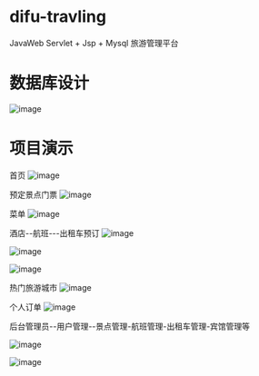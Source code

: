 # difu-travling
JavaWeb Servlet + Jsp + Mysql  旅游管理平台

# 数据库设计
![image](https://user-images.githubusercontent.com/78295307/198861781-1edb7117-d386-4bf2-ac66-2f745c2c3ee1.png)


# 项目演示
首页
![image](https://user-images.githubusercontent.com/78295307/198861802-0f1394ae-85d3-484d-b4be-d381329973d9.png)

预定景点门票
![image](https://user-images.githubusercontent.com/78295307/198861840-9909143c-98ba-429e-87cc-d513ed406329.png)

菜单
![image](https://user-images.githubusercontent.com/78295307/198861857-8be8a1a4-fa90-441e-9727-3f55b80a9da9.png)

酒店--航班---出租车预订
![image](https://user-images.githubusercontent.com/78295307/198861913-fce7572c-59c2-4dc1-85b5-8e5526da3051.png) 

![image](https://user-images.githubusercontent.com/78295307/198861930-c293b375-2ca0-4bad-bc1b-1824bb113875.png)

![image](https://user-images.githubusercontent.com/78295307/198861975-e0144f94-ada8-46a5-83af-9c9573f099b5.png)

热门旅游城市
![image](https://user-images.githubusercontent.com/78295307/198861997-76bb35df-6a92-40a9-b6a2-9a0e4137f67d.png)

个人订单
![image](https://user-images.githubusercontent.com/78295307/198862017-43dd221d-cd9e-41c5-a1de-bf85062bdb02.png)

后台管理员--用户管理--景点管理-航班管理-出租车管理-宾馆管理等

![image](https://user-images.githubusercontent.com/78295307/198862061-ffb2b4be-7722-4fac-a9b1-c47e5a222ecf.png)


![image](https://user-images.githubusercontent.com/78295307/198862050-f7d9172f-9bd5-467f-b045-550f56d8f06d.png)


